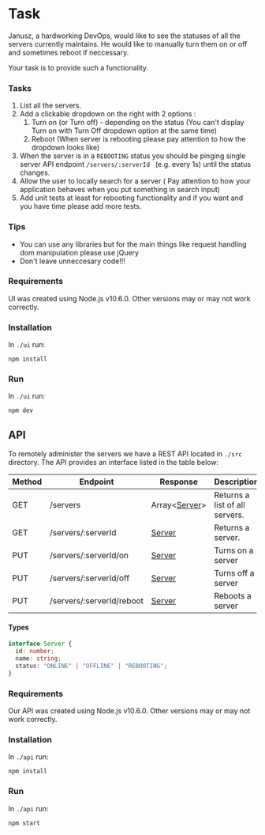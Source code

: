 # Task

Janusz, a hardworking DevOps, would like to see the statuses of all the servers currently maintains. He would like to manually turn them on or off and sometimes reboot if neccessary.

Your task is to provide such a functionality.

### Tasks

1.  List all the servers.
2.  Add a clickable dropdown on the right with 2 options :
    1. Turn on (or Turn off) - depending on the status (You can't display Turn on with Turn Off dropdown option at the same time)
    2. Reboot (When server is rebooting please pay attention to how the dropdown looks like)
3.  When the server is in a `REBOOTING` status you should be pinging single server API endpoint `/servers/:serverId ` (e.g. every 1s) until the status changes.
4.  Allow the user to locally search for a server ( Pay attention to how your application behaves when you put something in search input)
5.  Add unit tests at least for rebooting functionality and if you want and you have time please add more tests.

### Tips
- You can use any libraries but for the main things like request handling dom manipulation please use jQuery
- Don't leave unneccesary code!!!

### Requirements

UI was created using Node.js v10.6.0. Other versions may or may not work correctly.

### Installation

In `./ui` run:

```shell
npm install
```

### Run

In `./ui` run:

```shell
npm dev
```

## API

To remotely administer the servers we have a REST API located in `./src` directory.
The API provides an interface listed in the table below:

| Method | Endpoint                  | Response                  | Description                    |
| ------ | ------------------------- | ------------------------- | ------------------------------ |
| GET    | /servers                  | Array\<[Server](#types)\> | Returns a list of all servers. |
| GET    | /servers/:serverId        | [Server](#types)          | Returns a server.              |
| PUT    | /servers/:serverId/on     | [Server](#types)          | Turns on a server              |
| PUT    | /servers/:serverId/off    | [Server](#types)          | Turns off a server             |
| PUT    | /servers/:serverId/reboot | [Server](#types)          | Reboots a server               |

#### Types

```typescript
interface Server {
  id: number;
  name: string;
  status: "ONLINE" | "OFFLINE" | "REBOOTING";
}
```

### Requirements

Our API was created using Node.js v10.6.0. Other versions may or may not work correctly.

### Installation

In `./api` run:

```shell
npm install
```

### Run

In `./api` run:

```shell
npm start
```